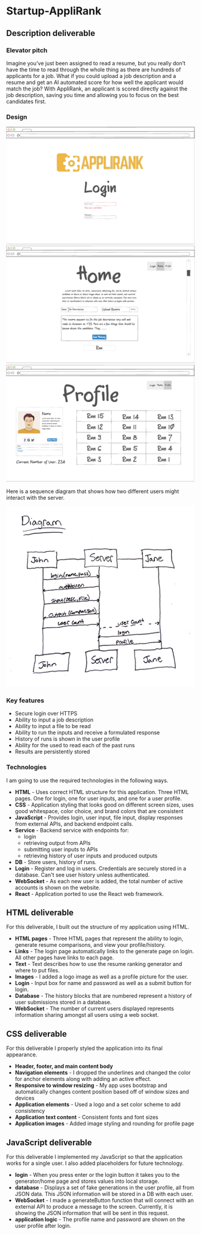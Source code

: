 # Startup-AppliRank

## Description deliverable

### Elevator pitch

Imagine you’ve just been assigned to read a resume, but you really don’t have the time to read through the whole thing as there are hundreds of applicants for a job. What if you could upload a job description and a resume and get an AI automated score for how well the applicant would match the job? With AppliRank, an applicant is scored directly against the job description, saving you time and allowing you to focus on the best candidates first.

### Design

![Login](images/login1.png)
![Home](images/home1.png)
![User](images/user1.png)

Here is a sequence diagram that shows how two different users might interact with the server.

![AppliRank Sequence Diagram](images/diagram.JPG)

### Key features

- Secure login over HTTPS
- Ability to input a job description
- Ability to input a file to be read
- Ability to run the inputs and receive a formulated response
- History of runs is shown in the user profile
- Ability for the used to read each of the past runs
- Results are persistently stored

### Technologies

I am going to use the required technologies in the following ways.

- **HTML** - Uses correct HTML structure for this application. Three HTML pages. One for login, one for user inputs, and one for a user profile.
- **CSS** - Application styling that looks good on different screen sizes, uses good whitespace, color choice, and brand colors that are consistent
- **JavaScript** - Provides login, user input, file input, display responses from external APIs, and backend endpoint calls.
- **Service** - Backend service with endpoints for:
  - login
  - retrieving output from APIs
  - submitting user inputs to APIs
  - retrieving history of user inputs and produced outputs
- **DB** - Store users, history of runs.
- **Login** - Register and log in users. Credentials are securely stored in a database. Can't see user history unless authenticated.
- **WebSocket** - As each new user is added, the total number of active accounts is shown on the website.
- **React** - Application ported to use the React web framework.

## HTML deliverable

For this deliverable, I built out the structure of my application using HTML.

- **HTML pages** - Three HTML pages that represent the ability to login, generate resume comparisons, and view your profile/history.
- **Links** - The login page automatically links to the generate page on login. All other pages have links to each page.
- **Text** - Text describes how to use the resume ranking generator and where to put files.
- **Images** - I added a logo image as well as a profile picture for the user. 
- **Login** - Input box for name and password as well as a submit button for login.
- **Database** - The history blocks that are numbered represent a history of user submissions stored in a database.
- **WebSocket** - The number of current users displayed represents information sharing amongst all users using a web socket.


## CSS deliverable

For this deliverable I properly styled the application into its final appearance.

- **Header, footer, and main content body**
- **Navigation elements** - I dropped the underlines and changed the color for anchor elements along with adding an active effect.
- **Responsive to window resizing** - My app uses bootstrap and automatically changes content position based off of window sizes and devices
- **Application elements** - Used a logo and a set color scheme to add consistency
- **Application text content** - Consistent fonts and font sizes
- **Application images** - Added image styling and rounding for profile page

## JavaScript deliverable

For this deliverable I implemented my JavaScript so that the application works for a single user. I also added placeholders for future technology.

- **login** - When you press enter or the login button it takes you to the generator/home page and stores values into local storage.
- **database** - Displays a set of fake generations in the user profile, all from JSON data. This JSON information will be stored in a DB with each user.
- **WebSocket** - I made a generateButton function that will connect with an external API to produce a message to the screen. Currently, it is showing the JSON information that will be sent in this request.
- **application logic** - The profile name and password are shown on the user profile after login.
